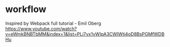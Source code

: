 # workflow

Inspired by Webpack full tutorial - Emil Oberg
https://www.youtube.com/watch?v=eWmkBNBTbMM&index=1&list=PLj7vx1vWIpA3CWIWti4oD8BsPGMfWDBHu

